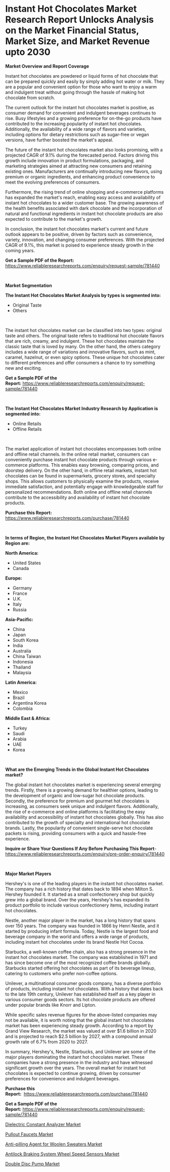 <p><h1>Instant Hot Chocolates Market Research Report Unlocks Analysis on the Market Financial Status, Market Size, and Market Revenue upto 2030</h1></p><p><strong>Market Overview and Report Coverage</strong></p>
<p><p>Instant hot chocolates are powdered or liquid forms of hot chocolate that can be prepared quickly and easily by simply adding hot water or milk. They are a popular and convenient option for those who want to enjoy a warm and indulgent treat without going through the hassle of making hot chocolate from scratch.</p><p>The current outlook for the instant hot chocolates market is positive, as consumer demand for convenient and indulgent beverages continues to rise. Busy lifestyles and a growing preference for on-the-go products have contributed to the increasing popularity of instant hot chocolates. Additionally, the availability of a wide range of flavors and varieties, including options for dietary restrictions such as sugar-free or vegan versions, have further boosted the market's appeal.</p><p>The future of the instant hot chocolates market also looks promising, with a projected CAGR of 9.1% during the forecasted period. Factors driving this growth include innovation in product formulations, packaging, and marketing strategies aimed at attracting new consumers and retaining existing ones. Manufacturers are continually introducing new flavors, using premium or organic ingredients, and enhancing product convenience to meet the evolving preferences of consumers.</p><p>Furthermore, the rising trend of online shopping and e-commerce platforms has expanded the market's reach, enabling easy access and availability of instant hot chocolates to a wider customer base. The growing awareness of the health benefits associated with dark chocolate and the incorporation of natural and functional ingredients in instant hot chocolate products are also expected to contribute to the market's growth.</p><p>In conclusion, the instant hot chocolates market's current and future outlook appears to be positive, driven by factors such as convenience, variety, innovation, and changing consumer preferences. With the projected CAGR of 9.1%, this market is poised to experience steady growth in the coming years.</p></p>
<p><strong>Get a Sample PDF of the Report:</strong> <a href="https://www.reliableresearchreports.com/enquiry/request-sample/781440">https://www.reliableresearchreports.com/enquiry/request-sample/781440</a></p>
<p>&nbsp;</p>
<p><strong>Market Segmentation</strong></p>
<p><strong>The Instant Hot Chocolates Market Analysis by types is segmented into:</strong></p>
<p><ul><li>Original Taste</li><li>Others</li></ul></p>
<p>&nbsp;</p>
<p><p>The instant hot chocolates market can be classified into two types: original taste and others. The original taste refers to traditional hot chocolate flavors that are rich, creamy, and indulgent. These hot chocolates maintain the classic taste that is loved by many. On the other hand, the others category includes a wide range of variations and innovative flavors, such as mint, caramel, hazelnut, or even spicy options. These unique hot chocolates cater to different preferences and offer consumers a chance to try something new and exciting.</p></p>
<p><strong>Get a Sample PDF of the Report:</strong>&nbsp;<a href="https://www.reliableresearchreports.com/enquiry/request-sample/781440">https://www.reliableresearchreports.com/enquiry/request-sample/781440</a></p>
<p>&nbsp;</p>
<p><strong>The Instant Hot Chocolates Market Industry Research by Application is segmented into:</strong></p>
<p><ul><li>Online Retails</li><li>Offline Retails</li></ul></p>
<p>&nbsp;</p>
<p><p>The market application of instant hot chocolates encompasses both online and offline retail channels. In the online retail market, consumers can conveniently purchase instant hot chocolate products through various e-commerce platforms. This enables easy browsing, comparing prices, and doorstep delivery. On the other hand, in offline retail markets, instant hot chocolates can be found in supermarkets, grocery stores, and specialty shops. This allows customers to physically examine the products, receive immediate satisfaction, and potentially engage with knowledgeable staff for personalized recommendations. Both online and offline retail channels contribute to the accessibility and availability of instant hot chocolate products.</p></p>
<p><strong>Purchase this Report:</strong>&nbsp; <a href="https://www.reliableresearchreports.com/purchase/781440">https://www.reliableresearchreports.com/purchase/781440</a></p>
<p>&nbsp;</p>
<p><strong>In terms of Region, the Instant Hot Chocolates Market Players available by Region are:</strong></p>
<p>
    <p> <strong> North America: </strong>
        <ul>
            <li>United States</li>
            <li>Canada</li>
        </ul>
        </p> 
    <p> <strong> Europe: </strong>
        <ul>
            <li>Germany</li>
            <li>France</li>
            <li>U.K.</li>
            <li>Italy</li>
            <li>Russia</li>
        </ul>
        </p> 
    <p> <strong> Asia-Pacific: </strong>
        <ul>
            <li>China</li>
            <li>Japan</li>
            <li>South Korea</li>
            <li>India</li>
            <li>Australia</li>
            <li>China Taiwan</li>
            <li>Indonesia</li>
            <li>Thailand</li>
            <li>Malaysia</li>
        </ul>
        </p> 
    <p> <strong> Latin America: </strong>
        <ul>
            <li>Mexico</li>
            <li>Brazil</li>
            <li>Argentina Korea</li>
            <li>Colombia</li>
        </ul>
        </p> 
    <p> <strong> Middle East & Africa: </strong>
        <ul>
            <li>Turkey</li>
            <li>Saudi</li>
            <li>Arabia</li>
            <li>UAE</li>
            <li>Korea</li>
        </ul>
    </p>
    </p>
<p>&nbsp;</p>
<p><strong>What are the Emerging Trends in the Global Instant Hot Chocolates market?</strong></p>
<p><p>The global instant hot chocolates market is experiencing several emerging trends. Firstly, there is a growing demand for healthier options, leading to the development of organic and low-sugar hot chocolate products. Secondly, the preference for premium and gourmet hot chocolates is increasing, as consumers seek unique and indulgent flavors. Additionally, the rise of e-commerce and online platforms is facilitating the easy availability and accessibility of instant hot chocolates globally. This has also contributed to the growth of specialty and international hot chocolate brands. Lastly, the popularity of convenient single-serve hot chocolate packets is rising, providing consumers with a quick and hassle-free experience.</p></p>
<p><strong>Inquire or Share Your Questions If Any Before Purchasing This Report</strong>- <a href="https://www.reliableresearchreports.com/enquiry/pre-order-enquiry/781440">https://www.reliableresearchreports.com/enquiry/pre-order-enquiry/781440</a></p>
<p>&nbsp;</p>
<p><strong>Major Market Players</strong></p>
<p><p>Hershey's is one of the leading players in the instant hot chocolates market. The company has a rich history that dates back to 1894 when Milton S. Hershey founded it. It started as a small confectionery shop but quickly grew into a global brand. Over the years, Hershey's has expanded its product portfolio to include various confectionery items, including instant hot chocolates.</p><p>Nestle, another major player in the market, has a long history that spans over 150 years. The company was founded in 1866 by Henri Nestle, and it started by producing infant formula. Today, Nestle is the largest food and beverage company in the world and offers a wide range of products, including instant hot chocolates under its brand Nestle Hot Cocoa.</p><p>Starbucks, a well-known coffee chain, also has a strong presence in the instant hot chocolates market. The company was established in 1971 and has since become one of the most recognized coffee brands globally. Starbucks started offering hot chocolates as part of its beverage lineup, catering to customers who prefer non-coffee options.</p><p>Unilever, a multinational consumer goods company, has a diverse portfolio of products, including instant hot chocolates. With a history that dates back to the late 19th century, Unilever has established itself as a key player in various consumer goods sectors. Its hot chocolate products are offered under popular brands like Knorr and Lipton.</p><p>While specific sales revenue figures for the above-listed companies may not be available, it is worth noting that the global instant hot chocolates market has been experiencing steady growth. According to a report by Grand View Research, the market was valued at over $1.6 billion in 2020 and is projected to reach $2.5 billion by 2027, with a compound annual growth rate of 6.7% from 2020 to 2027.</p><p>In summary, Hershey's, Nestle, Starbucks, and Unilever are some of the major players dominating the instant hot chocolates market. These companies have a strong presence in the industry and have witnessed significant growth over the years. The overall market for instant hot chocolates is expected to continue growing, driven by consumer preferences for convenience and indulgent beverages.</p></p>
<p><strong>Purchase this Report:</strong>&nbsp;&nbsp;<a href="https://www.reliableresearchreports.com/purchase/781440">https://www.reliableresearchreports.com/purchase/781440</a></p>
<p></p>
<p><strong>Get a Sample PDF of the Report:</strong>&nbsp;<a href="https://www.reliableresearchreports.com/enquiry/request-sample/781440">https://www.reliableresearchreports.com/enquiry/request-sample/781440</a></p>
<p><p><a href="https://medium.com/@tracylarson12/decoding-dielectric-constant-analyzer-market-metrics-market-share-trends-and-growth-patterns-953031e74e3e">Dielectric Constant Analyzer Market</a></p><p><a href="https://github.com/gulaimolin/Market-Research-Report-List-1/blob/main/pullout-faucets-market.md">Pullout Faucets Market</a></p><p><a href="https://medium.com/@tommiefadel2023/anti-pilling-agent-for-woolen-sweaters-market-insight-market-trends-growth-forecasted-from-2023-753a2d5cb5f2">Anti-pilling Agent for Woolen Sweaters Market</a></p><p><a href="https://www.linkedin.com/pulse/antilock-braking-system-wheel-speed-sensors-market-size/">Antilock Braking System Wheel Speed Sensors Market</a></p><p><a href="https://github.com/ruslanpoljakovrd177/Market-Research-Report-List-1/blob/main/double-disc-pump-market.md">Double Disc Pump Market</a></p></p>